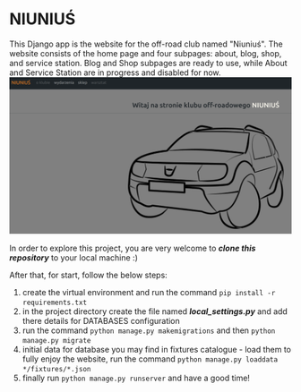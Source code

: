 # NIUNIUŚ
This Django app is the website for the off-road club named "Niuniuś". 
The website consists of the home page and four subpages: about, blog, shop, and service station.
Blog and Shop subpages are ready to use, while About and Service Station are in progress and disabled for now.
![Main Page](niunius/static/niunius/img/readme_home.png)

In order to explore this project, you are very welcome to ***clone this repository*** to your local machine :)

After that, for start, follow the below steps:
1. create the virtual environment and run the command `pip install -r requirements.txt`
2. in the project directory create the file named ***local_settings.py*** and add there details for DATABASES configuration
3. run the command `python manage.py makemigrations` and then `python manage.py migrate`
4. initial data for database you may find in fixtures catalogue - load them to fully enjoy the website, run the command `python manage.py loaddata */fixtures/*.json`
5. finally run `python manage.py runserver` and have a good time!


